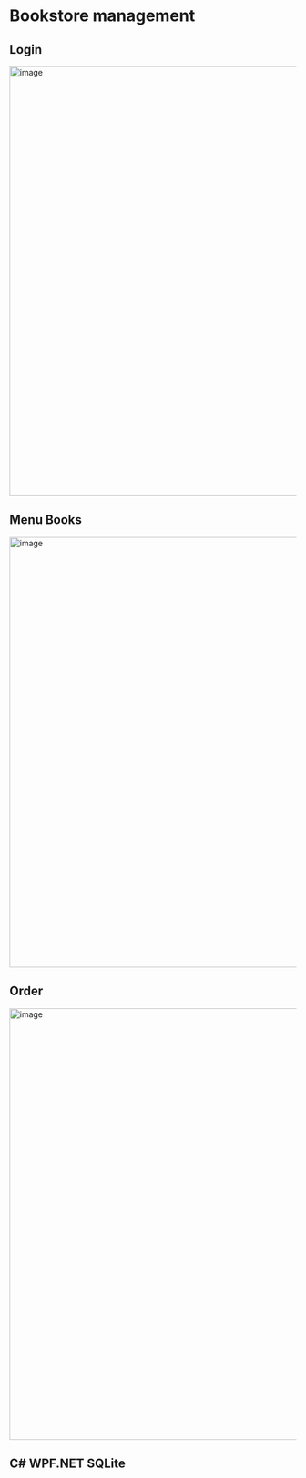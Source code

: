 <h1>Bookstore management</h1>


<h2>Login</h2>

<img width="755" alt="image" src="https://github.com/wanchat153/CSharpWpfFinal_Bookstore/assets/16820356/ebc137af-cbf3-407e-b948-52c2ee4dfa0d">


<h2>Menu Books</h2>

<img width="756" alt="image" src="https://github.com/wanchat153/CSharpWpfFinal_Bookstore/assets/16820356/47a8dac8-7eb1-4522-948d-3847ebc37036">


<h2>Order</h2>

<img width="758" alt="image" src="https://github.com/wanchat153/CSharpWpfFinal_Bookstore/assets/16820356/cef507db-bc54-42a8-90a1-d5ed85e9982d">


<h2>C# WPF.NET SQLite</h2>

